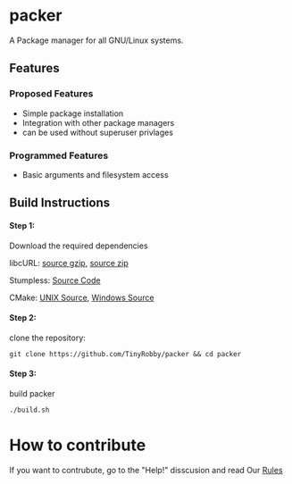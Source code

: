 # packer

A Package manager for all GNU/Linux systems.

## Features

### Proposed Features
  * Simple package installation
  * Integration with other package managers
  * can be used without superuser privlages

### Programmed Features
  * Basic arguments and filesystem access
## Build Instructions

#### Step 1:
  Download the required dependencies
  
  libcURL: [source gzip](https://curl.se/download/curl-8.1.0.tar.gz), [source zip](https://curl.se/download/curl-8.1.0.zip)  
  
  Stumpless: [Source Code](https://github.com/goatshriek/stumpless/archive/refs/tags/v2.1.0.tar.gz)  
    
  CMake: [UNIX Source](https://github.com/Kitware/CMake/releases/download/v3.26.4/cmake-3.26.4.tar.gz), [Windows Source](https://github.com/Kitware/CMake/releases/download/v3.26.4/cmake-3.26.4.zip)
  
#### Step 2: 
   clone the repository:
   
   ``git clone https://github.com/TinyRobby/packer && cd packer``
   
#### Step 3:
  build packer
  
  ``./build.sh``
  
# How to contribute
  
  If you want to contrubute, go to the "Help!" disscusion and read Our [Rules](https://github.com/TinyRobby/packer/blob/main/CONTRIBUTE.md)
